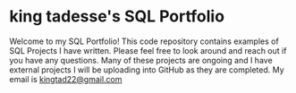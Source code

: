 # king tadesse's SQL Portfolio

Welcome to my SQL Portfolio! This code repository contains examples of SQL Projects I have written. Please feel free to look around and reach out if you have any questions. Many of these projects are ongoing and I have external projects I will be uploading into GitHub as they are completed. My email is kingtad22@gmail.com
